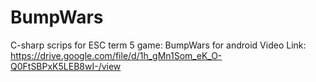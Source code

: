 # BumpWars
C-sharp scrips for ESC term 5 game: BumpWars for android
Video Link: https://drive.google.com/file/d/1h_gMn1Som_eK_O-Q0FtSBPxK5LEB8wI-/view
